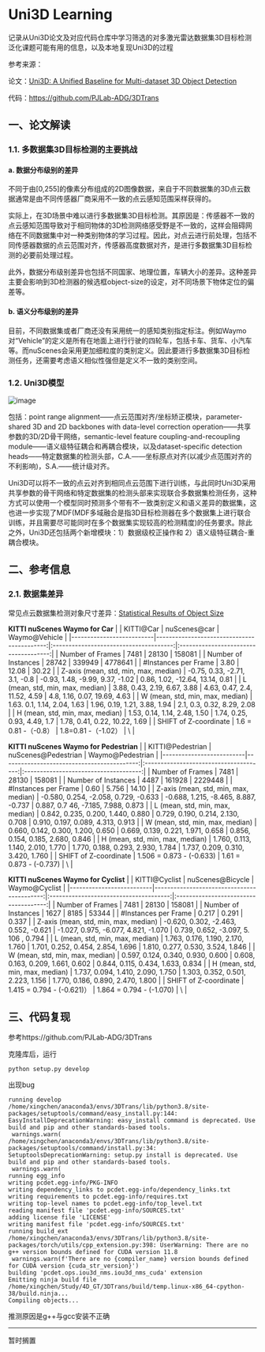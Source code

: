 # Uni3D Learning
记录从Uni3D论文及对应代码仓库中学习筛选的对多激光雷达数据集3D目标检测泛化课题可能有用的信息，以及本地复现Uni3D的过程

参考来源：

论文：[Uni3D: A Unified Baseline for Multi-dataset 3D Object Detection](https://readpaper.com/pdf-annotate/note?pdfId=4750598536836431873&noteId=2098620142363720192)

代码：https://github.com/PJLab-ADG/3DTrans

## 一、论文解读
### 1.1. 多数据集3D目标检测的主要挑战
#### a. 数据分布级别的差异
不同于由[0,255]的像素分布组成的2D图像数据，来自于不同数据集的3D点云数据通常是由不同传感器厂商采用不一致的点云感知范围采样获得的。

 实际上，在3D场景中难以进行多数据集3D目标检测。其原因是：传感器不一致的点云感知范围导致对于相同物体的3D检测网络感受野是不一致的，这样会阻碍网络在不同数据集中对一种类别物体的学习过程。因此，对点云进行前处理，包括不同传感器数据的点云范围对齐，传感器高度数据对齐，是进行多数据集3D目标检测的必要前处理过程。

此外，数据分布级别差异也包括不同国家、地理位置，车辆大小的差异。这种差异主要会影响到3D检测器的候选框object-size的设定，对不同场景下物体定位的偏差等。
#### b. 语义分布级别的差异
目前，不同数据集或者厂商还没有采用统一的感知类别指定标注。例如Waymo对“Vehicle”的定义是所有在地面上进行行驶的四轮车，包括卡车、货车、小汽车等。而nuScenes会采用更加细粒度的类别定义。因此要进行多数据集3D目标检测任务，还需要考虑语义相似性强但是定义不一致的类别空间。
### 1.2. Uni3D模型
![image](https://github.com/xingchenshanyao/VoxelNeXt/assets/116085226/6313dde6-7250-4758-90dd-8784f37c4a55)

包括：point range alignment——点云范围对齐/坐标矫正模块，parameter-shared 3D and 2D backbones with data-level correction operation——共享参数的3D/2D骨干网络，semantic-level feature coupling-and-recoupling module——语义级特征耦合和再耦合模块，以及dataset-specific detection heads——特定数据集的检测头部，C.A.——坐标原点对齐(以减少点范围对齐的不利影响)，S.A.——统计级对齐。

Uni3D可以将不一致的点云对齐到相同点云范围下进行训练，与此同时Uni3D采用共享参数的骨干网络和特定数据集的检测头部来实现联合多数据集检测任务，这种方式可以使用一个模型同时预测多个带有不一致类别定义和语义差异的数据集，这也进一步实现了MDF(MDF多域融合是指3D目标检测器在多个数据集上进行联合训练，并且需要尽可能同时在多个数据集实现较高的检测精度)的任务要求。除此之外，Uni3D还包括两个新增模块：1）数据级校正操作和 2）语义级特征耦合-重耦合模块。
  
## 二、参考信息
### 2.1. 数据集差异
常见点云数据集检测对象尺寸差异：[Statistical Results of Object Size](https://github.com/PJLab-ADG/3DTrans/blob/master/docs/STATISTICAL_RESULTS.md)

**KITTI nuScenes Waymo for Car**
|                                             |  KITTI@Car | nuScenes@car |   Waymo@Vehicle |
|--------------------------|-------------------------------------------:|:--------------------------------------:|:-------------------------------------:|
| Number of Frames | 7481 | 28130 | 158081 |
| Number of Instances | 28742 | 339949 | 4778641 |
| #Instances per Frame | 3.80 | 12.08 | 30.22 |
| Z-axis (mean, std, min, max, median) | -0.75, 0.33, -2.71, 3.1, -0.8 | -0.93, 1.48, -9.99, 9.37, -1.02 | 0.86, 1.02, -12.64, 13.14, 0.81 |
| L (mean, std, min, max, median) | 3.88, 0.43, 2.19, 6.67, 3.88 |  4.63, 0.47, 2.4, 11.52, 4.59 | 4.8, 1.16, 0.07, 19.69, 4.63 |
| W (mean, std, min, max, median) | 1.63. 0.1, 1.14, 2.04, 1.63 |  1.96, 0.19, 1.21, 3.88, 1.94 | 2.1, 0.3, 0.32, 8.29, 2.08 |
| H (mean, std, min, max, median) | 1.53, 0.14, 1.14, 2.48, 1.50 |  1.74, 0.25, 0.93, 4.49, 1.7 | 1.78, 0.41, 0.22, 10.22, 1.69 |
| SHIFT of Z-coordinate | 1.6 = 0.81 -（-0.8） |  1.8=0.81 -（-1.02）  | \ |

**KITTI nuScenes Waymo for Pedestrian**
|                                             |  KITTI@Pedestrian | nuScenes@Pedestrian |   Waymo@Pedestrian |
|--------------------------|-------------------------------------------:|:--------------------------------------:|:-------------------------------------:|
| Number of Frames | 7481 | 28130 | 158081 |
| Number of Instances | 4487 | 161928 | 2229448 |
| #Instances per Frame | 0.60 | 5.756 | 14.10 |
| Z-axis (mean, std, min, max, median) | -0.580, 0.254, -2.058, 0.729, -0.633 | -0.688, 1.215, -8.465, 8.887, -0.737 | 0.887, 0.7 46, -7.185, 7.988, 0.873 |
| L (mean, std, min, max, median) | 0.842, 0.235, 0.200, 1.440, 0.880 |  0.729, 0.190, 0.214, 2.130, 0.708  | 0.910, 0.197, 0.089, 4.313, 0.913 |
| W (mean, std, min, max, median) | 0.660, 0.142, 0.300, 1.200, 0.650 |  0.669, 0.139, 0.221, 1.971, 0.658 | 0.856, 0.154, 0.185, 2.680, 0.846 |
| H (mean, std, min, max, median) | 1.760, 0.113, 1.140, 2.010, 1.770 |  1.770, 0.188, 0.293, 2.930, 1.784 | 1.737, 0.209, 0.310, 3.420, 1.760 |
| SHIFT of Z-coordinate | 1.506 = 0.873 - (-0.633) |  1.61 = 0.873 - (-0.737)  | \ |

**KITTI nuScenes Waymo for Cyclist**
|                                             |  KITTI@Cyclist | nuScenes@Bicycle |   Waymo@Cyclist |
|--------------------------|-------------------------------------------:|:--------------------------------------:|:-------------------------------------:|
| Number of Frames | 7481 | 28130 | 158081 |
| Number of Instances | 1627 | 8185 | 53344 |
| #Instances per Frame | 0.217 | 0.291 | 0.337 |
| Z-axis (mean, std, min, max, median) | -0.620, 0.302, -2.463, 0.552, -0.621 | -1.027, 0.975, -6.077, 4.821, -1.070 | 0.739, 0.652, -3.097, 5. 106 , 0.794 |
| L (mean, std, min, max, median) | 1.763, 0.176, 1.190, 2.170, 1.760 |  1.701, 0.252, 0.454, 2.854, 1.696 | 1.810, 0.277, 0.530, 3.524, 1.846 |
| W (mean, std, min, max, median) | 0.597, 0.124, 0.340, 0.930, 0.600 |  0.608, 0.163, 0.209, 1.661, 0.602 | 0.844, 0.115, 0.434, 1.633, 0.834 |
| H (mean, std, min, max, median) | 1.737, 0.094, 1.410, 2.090, 1.750 |  1.303, 0.352, 0.501, 2.223, 1.156 | 1.770, 0.186, 0.890, 2.470, 1.800 |
| SHIFT of Z-coordinate | 1.415 = 0.794 - (-0.621)） |  1.864 = 0.794 - (-1.070)  | \ |

## 三、代码复现
参考https://github.com/PJLab-ADG/3DTrans

克隆库后，运行
```
python setup.py develop
```
 出现bug
 ```
running develop
/home/xingchen/anaconda3/envs/3DTrans/lib/python3.8/site-packages/setuptools/command/easy_install.py:144: EasyInstallDeprecationWarning: easy_install command is deprecated. Use build and pip and other standards-based tools.
  warnings.warn(
/home/xingchen/anaconda3/envs/3DTrans/lib/python3.8/site-packages/setuptools/command/install.py:34: SetuptoolsDeprecationWarning: setup.py install is deprecated. Use build and pip and other standards-based tools.
  warnings.warn(
running egg_info
writing pcdet.egg-info/PKG-INFO
writing dependency_links to pcdet.egg-info/dependency_links.txt
writing requirements to pcdet.egg-info/requires.txt
writing top-level names to pcdet.egg-info/top_level.txt
reading manifest file 'pcdet.egg-info/SOURCES.txt'
adding license file 'LICENSE'
writing manifest file 'pcdet.egg-info/SOURCES.txt'
running build_ext
/home/xingchen/anaconda3/envs/3DTrans/lib/python3.8/site-packages/torch/utils/cpp_extension.py:398: UserWarning: There are no g++ version bounds defined for CUDA version 11.8
  warnings.warn(f'There are no {compiler_name} version bounds defined for CUDA version {cuda_str_version}')
building 'pcdet.ops.iou3d_nms.iou3d_nms_cuda' extension
Emitting ninja build file /home/xingchen/Study/4D_GT/3DTrans/build/temp.linux-x86_64-cpython-38/build.ninja...
Compiling objects...
```
推测原因是g++与gcc安装不正确

***

暂时搁置
